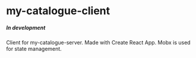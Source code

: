 # my-catalogue-client
##### In development
Client for my-catalogue-server. Made with Create React App. Mobx is used for state management.

